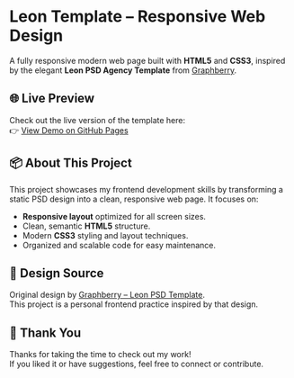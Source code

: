 # Leon Template – Responsive Web Design

A fully responsive modern web page built with **HTML5** and **CSS3**, inspired by the elegant **Leon PSD Agency Template** from [Graphberry](https://www.graphberry.com/item/leon-psd-agency-template).

## 🌐 Live Preview

Check out the live version of the template here:  
👉 [View Demo on GitHub Pages](https://iamm0hamed.github.io/Template-1/)

## 📦 About This Project

This project showcases my frontend development skills by transforming a static PSD design into a clean, responsive web page. It focuses on:
- **Responsive layout** optimized for all screen sizes.
- Clean, semantic **HTML5** structure.
- Modern **CSS3** styling and layout techniques.
- Organized and scalable code for easy maintenance.

## 📸 Design Source

Original design by [Graphberry – Leon PSD Template](https://www.graphberry.com/item/leon-psd-agency-template).  
This project is a personal frontend practice inspired by that design.

## 🙌 Thank You

Thanks for taking the time to check out my work!  
If you liked it or have suggestions, feel free to connect or contribute.
